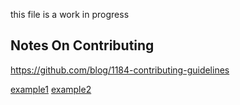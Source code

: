 this file is a work in progress

## Notes On Contributing

https://github.com/blog/1184-contributing-guidelines

[example1](https://github.com/atom/atom/blob/master/CONTRIBUTING.md)
[example2](https://raw.githubusercontent.com/puppetlabs/puppet/master/CONTRIBUTING.md)
